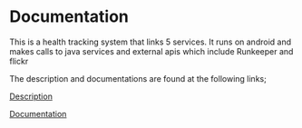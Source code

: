# Documentation
This is a health tracking system that links 5 services. It runs on android and makes calls to java services and external apis which include Runkeeper and flickr

The description and documentations are found at the following links;

[Description](https://github.com/Final-Intro-SDE/Documentation/blob/master/keepfit_documentation.pdf)

[Documentation](https://github.com/Final-Intro-SDE/Documentation/wiki)
